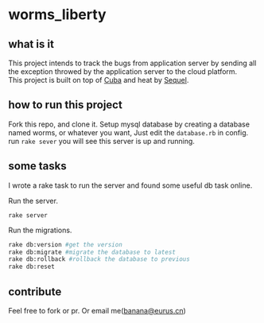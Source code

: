# worms_liberty

## what is it

This project intends to track the bugs from application server by sending all the exception throwed by the application server to the cloud platform.    
This project is built on top of [Cuba](https://github.com/soveran/cuba) and heat by [Sequel](http://sequel.jeremyevans.net/).

## how to run this project

Fork this repo, and clone it. Setup mysql database by creating a database named worms, or whatever you want, Just edit the `database.rb` in config.    
run `rake sever` you will see this server is up and running.

## some tasks

I wrote a rake task to run the server and found some useful db task online.    

Run the server.    

`rake server`    

Run the migrations.

```bash
rake db:version #get the version
rake db:migrate #migrate the database to latest
rake db:rollback #rollback the database to previous
rake db:reset
```

## contribute

Feel free to fork or pr. Or email me(banana@eurus.cn)